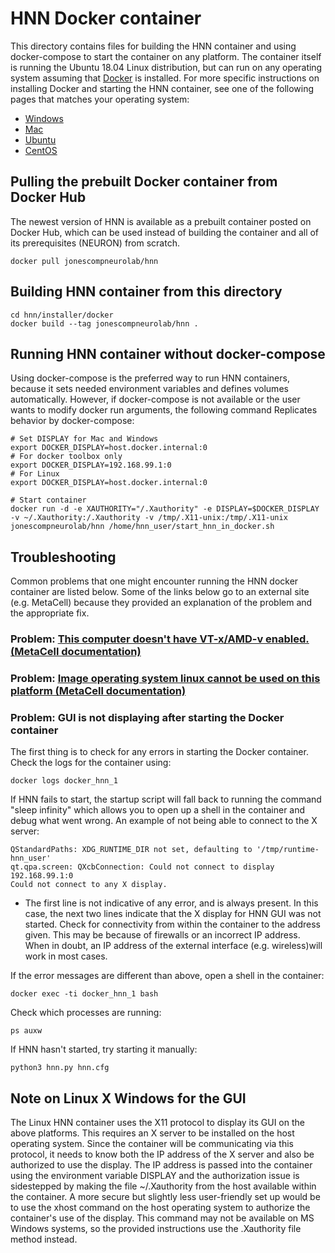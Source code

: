 # HNN Docker container

This directory contains files for building the HNN container and using docker-compose to start the container on any platform. The container itself is running the Ubuntu 18.04 Linux distribution, but can run on any operating system assuming that [Docker](https://www.docker.com/) is installed. For more specific instructions on installing Docker and starting the HNN container, see one of the following pages that matches your operating system:
 * [Windows](../windows)
 * [Mac](../mac)
 * [Ubuntu](../ubuntu)
 * [CentOS](../centos)

## Pulling the prebuilt Docker container from Docker Hub
The newest version of HNN is available as a prebuilt container posted on Docker Hub, which can be used instead of building the container and all of its prerequisites (NEURON) from scratch.
```
docker pull jonescompneurolab/hnn
```

## Building HNN container from this directory
```
cd hnn/installer/docker
docker build --tag jonescompneurolab/hnn .
```

## Running HNN container without docker-compose
Using docker-compose is the preferred way to run HNN containers, because it sets needed environment variables and defines volumes automatically. However, if docker-compose is not available or the user wants to modify docker run arguments, the following command Replicates behavior by docker-compose:
```
# Set DISPLAY for Mac and Windows
export DOCKER_DISPLAY=host.docker.internal:0
# For docker toolbox only 
export DOCKER_DISPLAY=192.168.99.1:0
# For Linux
export DOCKER_DISPLAY=host.docker.internal:0

# Start container
docker run -d -e XAUTHORITY="/.Xauthority" -e DISPLAY=$DOCKER_DISPLAY -v ~/.Xauthority:/.Xauthority -v /tmp/.X11-unix:/tmp/.X11-unix jonescompneurolab/hnn /home/hnn_user/start_hnn_in_docker.sh
```

## Troubleshooting

Common problems that one might encounter running the HNN docker container are listed below. Some of the links below go to an external site (e.g. MetaCell) because they provided an explanation of the problem and the appropriate fix.
 ### Problem: [This computer doesn't have VT-x/AMD-v enabled. (MetaCell documentation)](https://github.com/MetaCell/NetPyNE-UI/wiki/Docker-installation#problem-this-computer-doesnt-have-vt-xamd-v-enabled)
 ### Problem: [Image operating system linux cannot be used on this platform (MetaCell documentation)](https://github.com/MetaCell/NetPyNE-UI/wiki/Docker-installation#problem-image-operating-system-linux-cannot-be-used-on-this-platform)
 
 ### Problem: GUI is not displaying after starting the Docker container

The first thing is to check for any errors in starting the Docker container. Check the logs for the container using:
```
docker logs docker_hnn_1
```
If HNN fails to start, the startup script will fall back to running the command "sleep infinity" which allows you to open up a shell in the container and debug what went wrong. An example of not being able to connect to the X server:

    QStandardPaths: XDG_RUNTIME_DIR not set, defaulting to '/tmp/runtime-hnn_user'
    qt.qpa.screen: QXcbConnection: Could not connect to display 192.168.99.1:0
    Could not connect to any X display.

* The first line is not indicative of any error, and is always present. In this case, the next two lines indicate that the X display for HNN GUI was not started. Check for connectivity from within the container to the address given. This may be because of firewalls or an incorrect IP address. When in doubt, an IP address of the external interface (e.g. wireless)will work in most cases.


If the error messages are different than above, open a shell in the container:
```
docker exec -ti docker_hnn_1 bash
```
Check which processes are running:
```
ps auxw
```
If HNN hasn't started, try starting it manually:
```
python3 hnn.py hnn.cfg
```


## Note on Linux X Windows for the GUI

The Linux HNN container uses the X11 protocol to display its GUI on the above platforms. This requires an X server to be installed on the host operating system. Since the container will be communicating via this protocol, it needs to know both the IP address of the X server and also be authorized to use the display. The IP address is passed into the container using the environment variable DISPLAY and the authorization issue is sidestepped by making the file ~/.Xauthority from the host available within the container. A more secure but slightly less user-friendly set up would be to use the xhost command on the host operating system to authorize the container's use of the display. This command may not be available on MS Windows systems, so the provided instructions use the .Xauthority file method instead.